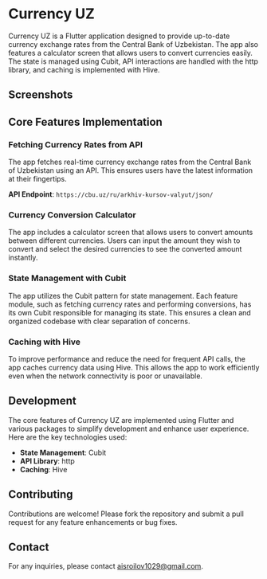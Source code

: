 # Currency UZ

Currency UZ is a Flutter application designed to provide up-to-date currency exchange rates from the Central Bank of Uzbekistan. The app also features a calculator screen that allows users to convert currencies easily. The state is managed using Cubit, API interactions are handled with the http library, and caching is implemented with Hive.

## Screenshots



## Core Features Implementation

### Fetching Currency Rates from API
The app fetches real-time currency exchange rates from the Central Bank of Uzbekistan using an API. This ensures users have the latest information at their fingertips.

**API Endpoint**: `https://cbu.uz/ru/arkhiv-kursov-valyut/json/`

### Currency Conversion Calculator
The app includes a calculator screen that allows users to convert amounts between different currencies. Users can input the amount they wish to convert and select the desired currencies to see the converted amount instantly.

### State Management with Cubit
The app utilizes the Cubit pattern for state management. Each feature module, such as fetching currency rates and performing conversions, has its own Cubit responsible for managing its state. This ensures a clean and organized codebase with clear separation of concerns.

### Caching with Hive
To improve performance and reduce the need for frequent API calls, the app caches currency data using Hive. This allows the app to work efficiently even when the network connectivity is poor or unavailable.

## Development
The core features of Currency UZ are implemented using Flutter and various packages to simplify development and enhance user experience. Here are the key technologies used:
- **State Management**: Cubit
- **API Library**: http
- **Caching**: Hive

## Contributing
Contributions are welcome! Please fork the repository and submit a pull request for any feature enhancements or bug fixes.

## Contact

For any inquiries, please contact [aisroilov1029@gmail.com](aisroilov1029gmail.com).
